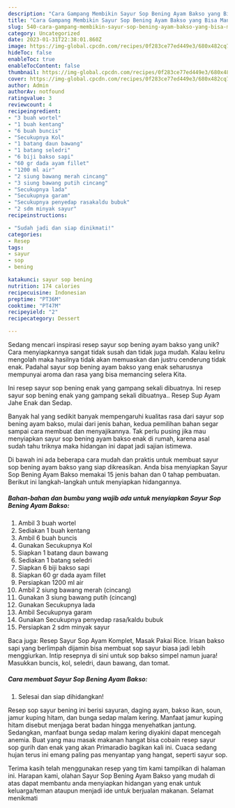 ```yaml
---
description: "Cara Gampang Membikin Sayur Sop Bening Ayam Bakso yang Bisa Manjain Lidah"
title: "Cara Gampang Membikin Sayur Sop Bening Ayam Bakso yang Bisa Manjain Lidah"
slug: 540-cara-gampang-membikin-sayur-sop-bening-ayam-bakso-yang-bisa-manjain-lidah
category: Uncategorized
date: 2023-01-31T22:38:01.860Z
image: https://img-global.cpcdn.com/recipes/0f283ce77ed449e3/680x482cq70/sayur-sop-bening-ayam-bakso-foto-resep-utama.jpg
hideToc: false
enableToc: true
enableTocContent: false
thumbnail: https://img-global.cpcdn.com/recipes/0f283ce77ed449e3/680x482cq70/sayur-sop-bening-ayam-bakso-foto-resep-utama.jpg
cover: https://img-global.cpcdn.com/recipes/0f283ce77ed449e3/680x482cq70/sayur-sop-bening-ayam-bakso-foto-resep-utama.jpg
author: Admin
authorAv: notfound
ratingvalue: 3
reviewcount: 4
recipeingredient:
- "3 buah wortel"
- "1 buah kentang"
- "6 buah buncis"
- "Secukupnya Kol"
- "1 batang daun bawang"
- "1 batang seledri"
- "6 biji bakso sapi"
- "60 gr dada ayam fillet"
- "1200 ml air"
- "2 siung bawang merah cincang"
- "3 siung bawang putih cincang"
- "Secukupnya lada"
- "Secukupnya garam"
- "Secukupnya penyedap rasakaldu bubuk"
- "2 sdm minyak sayur"
recipeinstructions:

- "Sudah jadi dan siap dinikmati!"
categories:
- Resep
tags:
- sayur
- sop
- bening

katakunci: sayur sop bening 
nutrition: 174 calories
recipecuisine: Indonesian
preptime: "PT36M"
cooktime: "PT47M"
recipeyield: "2"
recipecategory: Dessert

---
```





Sedang mencari inspirasi resep sayur sop bening ayam bakso yang unik? Cara menyiapkannya sangat tidak susah dan tidak juga mudah. Kalau keliru mengolah maka hasilnya tidak akan memuaskan dan justru cenderung tidak enak. Padahal sayur sop bening ayam bakso yang enak seharusnya mempunyai aroma dan rasa yang bisa memancing selera Kita.





Ini resep sayur sop bening enak yang gampang sekali dibuatnya. Ini resep sayur sop bening enak yang gampang sekali dibuatnya.. Resep Sup Ayam Jahe Enak dan Sedap.

Banyak hal yang sedikit banyak mempengaruhi kualitas rasa dari sayur sop bening ayam bakso, mulai dari jenis bahan, kedua pemilihan bahan segar sampai cara membuat dan menyajikannya. Tak perlu pusing jika mau menyiapkan sayur sop bening ayam bakso enak di rumah, karena asal sudah tahu triknya maka hidangan ini dapat jadi sajian istimewa.






Di bawah ini ada beberapa cara mudah dan praktis untuk membuat sayur sop bening ayam bakso yang siap dikreasikan. Anda bisa menyiapkan Sayur Sop Bening Ayam Bakso memakai 15 jenis bahan dan 0 tahap pembuatan. Berikut ini langkah-langkah untuk menyiapkan hidangannya.

<!--inarticleads1-->

##### Bahan-bahan dan bumbu yang wajib ada untuk menyiapkan Sayur Sop Bening Ayam Bakso:

1. Ambil 3 buah wortel
1. Sediakan 1 buah kentang
1. Ambil 6 buah buncis
1. Gunakan Secukupnya Kol
1. Siapkan 1 batang daun bawang
1. Sediakan 1 batang seledri
1. Siapkan 6 biji bakso sapi
1. Siapkan 60 gr dada ayam fillet
1. Persiapkan 1200 ml air
1. Ambil 2 siung bawang merah (cincang)
1. Gunakan 3 siung bawang putih (cincang)
1. Gunakan Secukupnya lada
1. Ambil Secukupnya garam
1. Gunakan Secukupnya penyedap rasa/kaldu bubuk
1. Persiapkan 2 sdm minyak sayur


Baca juga: Resep Sayur Sop Ayam Komplet, Masak Pakai Rice. Irisan bakso sapi yang berlimpah dijamin bisa membuat sop sayur biasa jadi lebih menggiurkan. Intip resepnya di sini untuk sop bakso simpel namun juara! Masukkan buncis, kol, seledri, daun bawang, dan tomat. 

<!--inarticleads2-->

##### Cara membuat Sayur Sop Bening Ayam Bakso:


1. Selesai dan siap dihidangkan!

Resep sop sayur bening ini berisi sayuran, daging ayam, bakso ikan, soun, jamur kuping hitam, dan bunga sedap malam kering. Manfaat jamur kuping hitam disebut menjaga berat badan hingga menyehatkan jantung. Sedangkan, manfaat bunga sedap malam kering diyakini dapat mencegah anemia. Buat yang mau masak makanan hangat bisa cobain resep sayur sop gurih dan enak yang akan Primaradio bagikan kali ini. Cuaca sedang hujan terus ini emang paling pas menyantap yang hangat, seperti sayur sop. 

Terima kasih telah menggunakan resep yang tim kami tampilkan di halaman ini. Harapan kami, olahan Sayur Sop Bening Ayam Bakso yang mudah di atas dapat membantu anda menyiapkan hidangan yang enak untuk keluarga/teman ataupun menjadi ide untuk berjualan makanan. Selamat menikmati
